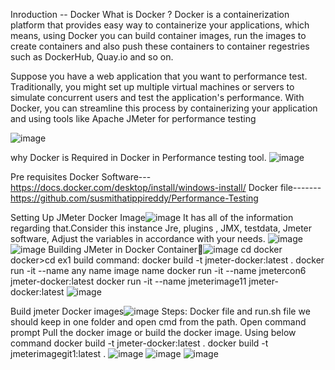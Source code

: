 Inroduction -- Docker
What is Docker ?
Docker is a containerization platform that provides easy way to containerize your applications, which means, using Docker you can build container images, run the images to create containers and also push these containers 
to container regestries such as DockerHub, Quay.io and so on.

Suppose you have a web application that you want to performance test. Traditionally, you might set up multiple virtual machines or servers to simulate concurrent users and test the application's performance. 
With Docker, you can streamline this process by containerizing your application and using tools like Apache JMeter for performance testing

![image](https://github.com/susmithatippireddy/Performance-Testing/assets/145751489/8ca42ee0-0ab5-45c8-af57-c43b4a6692fe)

why Docker is Required in Docker in Performance testing tool.
![image](https://github.com/susmithatippireddy/Performance-Testing/assets/145751489/574abb77-96ab-4b2d-aab5-a13dad015a00)

Pre requisites
Docker Software---https://docs.docker.com/desktop/install/windows-install/
Docker file-------https://github.com/susmithatippireddy/Performance-Testing       


Setting Up JMeter Docker Image![image](https://github.com/susmithatippireddy/Performance-Testing/assets/145751489/ade35b73-1cfa-46a9-9e80-46773b72090a)
It has all of the information regarding that.Consider this instance Jre, plugins , JMX, testdata, Jmeter software,
Adjust the variables in accordance with your needs.
![image](https://github.com/susmithatippireddy/Performance-Testing/assets/145751489/a220f3f5-a79b-4700-a880-554f6a7bd6af)
![image](https://github.com/susmithatippireddy/Performance-Testing/assets/145751489/6dc132bd-e41d-4a2a-954a-56590e34eb19)
Building JMeter in Docker Container![image](https://github.com/susmithatippireddy/Performance-Testing/assets/145751489/933033eb-63f9-4994-9fc7-1a88fa732ae7)
cd docker docker>cd ex1
build command: docker build -t jmeter-docker:latest .
docker run -it --name any name image name
docker run -it --name jmetercon6 jmeter-docker:latest
docker run -it --name jmeterimage11 jmeter-docker:latest
![image](https://github.com/susmithatippireddy/Performance-Testing/assets/145751489/b3cf5aa2-3732-4334-a178-b32f2f0f321f)

Build jmeter Docker images![image](https://github.com/susmithatippireddy/Performance-Testing/assets/145751489/f69ec3c5-5040-4c4a-8425-d3761e757914)
Steps:
Docker file  and run.sh file we should keep in one folder and open cmd from the path.
Open command prompt
Pull the docker image or build the docker image. Using below command
             docker build -t jmeter-docker:latest .
             docker build -t  jmeterimagegit1:latest .
![image](https://github.com/susmithatippireddy/Performance-Testing/assets/145751489/4c32d8c7-640f-4379-b46f-b4484cd91dce)
![image](https://github.com/susmithatippireddy/Performance-Testing/assets/145751489/c5f80ca6-5d0a-4b9f-9b0b-9fe5c4405884)
![image](https://github.com/susmithatippireddy/Performance-Testing/assets/145751489/c0d45c73-c4eb-4f6b-b739-e32c21f543f3)






